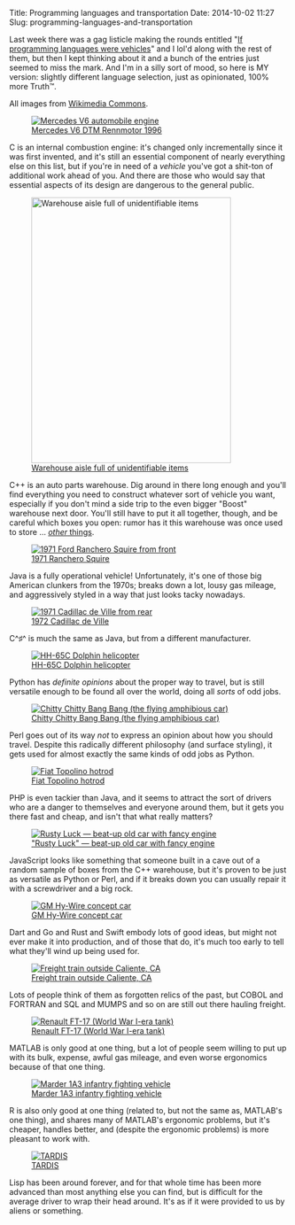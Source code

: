 Title: Programming languages and transportation
Date: 2014-10-02 11:27
Slug: programming-languages-and-transportation

Last week there was a gag listicle making the rounds entitled
"[If programming languages were vehicles](http://crashworks.org/if_programming_languages_were_vehicles/)"
and I lol'd along with the rest of them, but then I kept thinking
about it and a bunch of the entries just seemed to miss the mark. And
I'm in a silly sort of mood, so here is MY version: slightly different
language selection, just as opinionated, 100% more Truth™.

<!--more-->

All images from <a href="https://commons.wikimedia.org/wiki/Main_Page">Wikimedia Commons</a>.

<figure><a href="https://commons.wikimedia.org/wiki/File:Mercedes_V6_DTM_Rennmotor_1996.jpg"><img alt="Mercedes V6 automobile engine" src="https://upload.wikimedia.org/wikipedia/commons/thumb/1/1b/Mercedes_V6_DTM_Rennmotor_1996.jpg/305px-Mercedes_V6_DTM_Rennmotor_1996.jpg"></a>
<figcaption><a href="https://commons.wikimedia.org/wiki/File:Mercedes_V6_DTM_Rennmotor_1996.jpg">Mercedes V6 DTM Rennmotor 1996</a></figcaption></figure>

C is an internal combustion engine: it's changed only incrementally
since it was first invented, and it's still an essential component of
nearly everything else on this list, but if you're in need of a
*vehicle* you've got a shit-ton of additional work ahead of you.  And
there are those who would say that essential aspects of its design are
dangerous to the general public.

<figure><a href="https://commons.wikimedia.org/wiki/File:Warehouse1-full.jpg"><img alt="Warehouse aisle full of unidentifiable items" src="https://upload.wikimedia.org/wikipedia/commons/thumb/b/b5/Warehouse1-full.jpg/360px-Warehouse1-full.jpg" height="480" width="360"></a>
<figcaption><a href="https://commons.wikimedia.org/wiki/File:Warehouse1-full.jpg">Warehouse aisle full of unidentifiable items</a></figcaption></figure>

C++ is an auto parts warehouse.  Dig around in there long enough and
you'll find everything you need to construct whatever sort of vehicle
you want, especially if you don't mind a side trip to the even bigger
"Boost" warehouse next door.  You'll still have to put it all
together, though, and be careful which boxes you open: rumor has it
this warehouse was once used to store ... <a
href="http://www.scp-wiki.net/"><i>other</i> things</a>.

<figure><a href="https://commons.wikimedia.org/wiki/File:1971_Ranchero_Squire.jpg"><img alt="1971 Ford Ranchero Squire from front" src="https://upload.wikimedia.org/wikipedia/commons/thumb/6/65/1971_Ranchero_Squire.jpg/320px-1971_Ranchero_Squire.jpg"></a>
<figcaption><a href="https://commons.wikimedia.org/wiki/File:1971_Ranchero_Squire.jpg">1971 Ranchero Squire</a></figcaption></figure>

Java is a fully operational vehicle! Unfortunately, it's one of those
big American clunkers from the 1970s; breaks down a lot, lousy gas
mileage, and aggressively styled in a way that just looks tacky
nowadays.

<figure><a href="https://commons.wikimedia.org/wiki/File:1972_Cadillac_Sedan_de_Ville_rear.jpg"><img alt="1971 Cadillac de Ville from rear" src="https://upload.wikimedia.org/wikipedia/commons/thumb/f/fb/1972_Cadillac_Sedan_de_Ville_rear.jpg/320px-1972_Cadillac_Sedan_de_Ville_rear.jpg"></a>
<figcaption><a href="https://commons.wikimedia.org/wiki/File:1972_Cadillac_Sedan_de_Ville_rear.jpg">1972 Cadillac de Ville</a></figcaption></figure>

C^♯^ is much the same as Java, but from a different
manufacturer.

<figure><a href="https://commons.wikimedia.org/wiki/File:HH-65C_Dolphin.jpg"><img alt="HH-65C Dolphin helicopter" src="https://upload.wikimedia.org/wikipedia/commons/thumb/b/b2/HH-65C_Dolphin.jpg/320px-HH-65C_Dolphin.jpg"></a>
<figcaption><a href="https://commons.wikimedia.org/wiki/File:HH-65C_Dolphin.jpg">HH-65C Dolphin helicopter</a></figcaption></figure>

Python has *definite opinions* about the proper way to travel, but is
still versatile enough to be found all over the world, doing all
*sorts* of odd jobs.

<figure><a href="https://commons.wikimedia.org/wiki/File:Chitty_Chitty_Bang_Bang_car.jpg"><img alt="Chitty Chitty Bang Bang (the flying amphibious car)" src="https://upload.wikimedia.org/wikipedia/commons/thumb/2/2f/Chitty_Chitty_Bang_Bang_car.jpg/320px-Chitty_Chitty_Bang_Bang_car.jpg"></a>
<figcaption><a href="https://commons.wikimedia.org/wiki/File:Chitty_Chitty_Bang_Bang_car.jpg">Chitty Chitty Bang Bang (the flying amphibious car)</a></figcaption></figure>

Perl goes out of its way *not* to express an opinion about how you
should travel.  Despite this radically different philosophy (and
surface styling), it gets used for almost exactly the same kinds of
odd jobs as Python.

<figure><a href="https://commons.wikimedia.org/wiki/File:Fiat_Topolino_hotrod_front.jpg"><img alt="Fiat Topolino hotrod" src="https://upload.wikimedia.org/wikipedia/commons/thumb/4/43/Fiat_Topolino_hotrod_front.jpg/320px-Fiat_Topolino_hotrod_front.jpg"></a>
<figcaption><a href="https://commons.wikimedia.org/wiki/File:Fiat_Topolino_hotrod_front.jpg">Fiat Topolino hotrod</a></figcaption></figure>

PHP is even tackier than Java, and it seems to attract the sort of
drivers who are a danger to themselves and everyone around them, but
it gets you there fast and cheap, and isn't that what really matters?

<figure><a href="https://commons.wikimedia.org/wiki/File:RustyLuck.jpg"><img alt="Rusty Luck — beat-up old car with fancy engine" src="https://upload.wikimedia.org/wikipedia/commons/thumb/5/5f/RustyLuck.jpg/320px-RustyLuck.jpg"></a>
<figcaption><a href="https://commons.wikimedia.org/wiki/File:RustyLuck.jpg">"Rusty Luck" — beat-up old car with fancy engine</a></figcaption></figure>

JavaScript looks like something that someone built in a cave out of a
random sample of boxes from the C++ warehouse, but it's proven to be
just as versatile as Python or Perl, and if it breaks down you can
usually repair it with a screwdriver and a big rock.

<figure><a href="https://commons.wikimedia.org/wiki/File:Hy-wire2.JPG"><img alt="GM Hy-Wire concept car" src="https://upload.wikimedia.org/wikipedia/commons/d/d5/Hy-wire1.JPG"></a>
<figcaption><a href="https://commons.wikimedia.org/wiki/File:Hy-wire2.JPG">GM Hy-Wire concept car</a></figcaption></figure>

Dart and Go and Rust and Swift embody lots of good ideas, but might
not ever make it into production, and of those that do, it's much too
early to tell what they'll wind up being used for.

<figure><a href="https://commons.wikimedia.org/wiki/File:ATSF_Downhhill_Caliente_Aug_90xRP_-_Flickr_-_drewj1946.jpg"><img alt="Freight train outside Caliente, CA" src="https://upload.wikimedia.org/wikipedia/commons/thumb/d/de/ATSF_Downhhill_Caliente_Aug_90xRP_-_Flickr_-_drewj1946.jpg/320px-ATSF_Downhhill_Caliente_Aug_90xRP_-_Flickr_-_drewj1946.jpg"></a>
<figcaption><a href="https://commons.wikimedia.org/wiki/File:ATSF_Downhhill_Caliente_Aug_90xRP_-_Flickr_-_drewj1946.jpg">Freight train outside Caliente, CA</a></figcaption></figure>

Lots of people think of them as forgotten relics of the past, but
COBOL and FORTRAN and SQL and MUMPS and so on are still out there
hauling freight.

<figure><a href="https://commons.wikimedia.org/wiki/File:Belgrade_Military_Museum_-_Renault_FT-17.JPG"><img alt="Renault FT-17 (World War I-era tank)" src="https://upload.wikimedia.org/wikipedia/commons/thumb/5/52/Belgrade_Military_Museum_-_Renault_FT-17.JPG/320px-Belgrade_Military_Museum_-_Renault_FT-17.JPG"></a>
<figcaption><a href="https://commons.wikimedia.org/wiki/File:Belgrade_Military_Museum_-_Renault_FT-17.JPG">Renault FT-17 (World War I-era tank)</a></figcaption></figure>

MATLAB is only good at one thing, but a lot of people seem willing to
put up with its bulk, expense, awful gas mileage, and even worse
ergonomics because of that one thing.

<figure><a href="https://commons.wikimedia.org/wiki/File:Marder1A3.6.jpg"><img alt="Marder 1A3 infantry fighting vehicle" src="https://upload.wikimedia.org/wikipedia/commons/thumb/2/28/Marder1A3.6.jpg/320px-Marder1A3.6.jpg"></a>
<figcaption><a href="https://commons.wikimedia.org/wiki/File:Marder1A3.6.jpg">Marder 1A3 infantry fighting vehicle</a></figcaption></figure>

R is also only good at one thing (related to, but not the same as,
MATLAB's one thing), and shares many of MATLAB's ergonomic problems,
but it's cheaper, handles better, and (despite the ergonomic problems)
is more pleasant to work with.

<figure><a href="https://commons.wikimedia.org/wiki/File:TARDIS1.jpg"><img alt="TARDIS" src="https://upload.wikimedia.org/wikipedia/commons/8/8f/TARDIS1.jpg"></a>
<figcaption><a href="https://commons.wikimedia.org/wiki/File:TARDIS1.jpg">TARDIS</a></figcaption></figure>

Lisp has been around forever, and for that whole time has been more
advanced than most anything else you can find, but is difficult for
the average driver to wrap their head around.  It's as if it were
provided to us by aliens or something.
